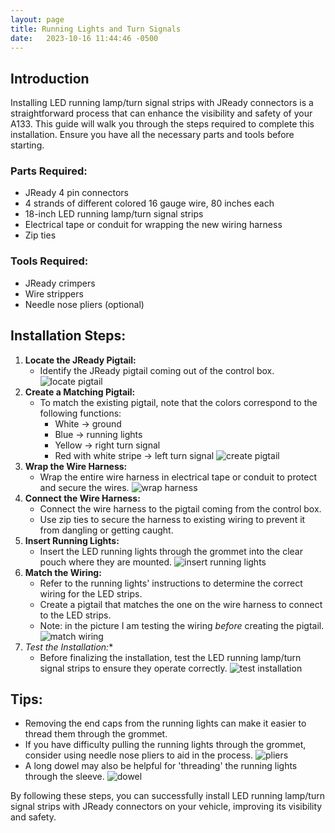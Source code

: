 ```yaml
---
layout: page
title: Running Lights and Turn Signals
date:   2023-10-16 11:44:46 -0500
---
```


## Introduction

Installing LED running lamp/turn signal strips with JReady connectors is a 
straightforward process that can enhance the visibility and safety of your 
A133. This guide will walk you through the steps required to complete this 
installation. Ensure you have all the necessary parts and tools before starting.

### Parts Required:

- JReady 4 pin connectors
- 4 strands of different colored 16 gauge wire, 80 inches each
- 18-inch LED running lamp/turn signal strips
- Electrical tape or conduit for wrapping the new wiring harness
- Zip ties

### Tools Required:

- JReady crimpers
- Wire strippers
- Needle nose pliers (optional)

## Installation Steps:

1. **Locate the JReady Pigtail:**
    - Identify the JReady pigtail coming out of the control box.
   ![locate pigtail](./images/running-lights/01.jpg)
2. **Create a Matching Pigtail:**
    - To match the existing pigtail, note that the colors correspond to the following functions:
        - White -> ground
        - Blue -> running lights
        - Yellow -> right turn signal
        - Red with white stripe -> left turn signal
   ![create pigtail](./images/running-lights/02.jpg)
3. **Wrap the Wire Harness:**
    - Wrap the entire wire harness in electrical tape or conduit to protect and secure the wires.
  ![wrap harness](./images/running-lights/03.jpg)
4. **Connect the Wire Harness:**
    - Connect the wire harness to the pigtail coming from the control box.
    - Use zip ties to secure the harness to existing wiring to prevent it from dangling or getting caught.
5. **Insert Running Lights:**
    - Insert the LED running lights through the grommet into the clear pouch where they are mounted.
  ![insert running lights](./images/running-lights/04.jpg)
6. **Match the Wiring:**
    - Refer to the running lights' instructions to determine the correct wiring for the LED strips.
    - Create a pigtail that matches the one on the wire harness to connect to the LED strips.
    - Note: in the picture I am testing the wiring _before_ creating the 
      pigtail. 
  ![match wiring](./images/running-lights/05.jpg) 
7. *Test the Installation:**
    - Before finalizing the installation, test the LED running lamp/turn signal strips to ensure they operate correctly.
  ![test installation](./images/running-lights/06.jpg)

## Tips:

- Removing the end caps from the running lights can make it easier to thread them through the grommet.
- If you have difficulty pulling the running lights through the grommet, consider using needle nose pliers to aid in the process.
  ![pliers](./images/running-lights/07.jpg)
- A long dowel may also be helpful for 'threading' the running lights 
  through the sleeve.
   ![dowel](./images/running-lights/08.jpg)

By following these steps, you can successfully install LED running lamp/turn signal strips with JReady connectors on your vehicle, improving its visibility and safety.
